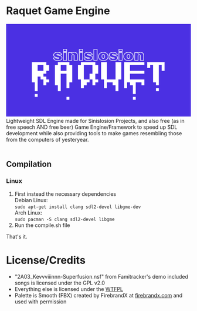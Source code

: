 # Raquet Game Engine
![Sinislosion Raquet](/raquetlogo.png)<br>
Lightweight SDL Engine made for Sinislosion Projects, and also free (as in free speech AND free beer) Game Engine/Framework to speed up SDL development while also providing tools to make games resembling those from the computers of yesteryear.
<br><br>

## Compilation
### Linux
1. First instead the necessary dependencies<br>
	Debian Linux:<br>
	`sudo apt-get install clang sdl2-devel libgme-dev`<br>
    Arch Linux:<br>
	`sudo pacman -S clang sdl2-devel libgme`
2. Run the compile.sh file

That's it.

# License/Credits
- "2A03_Kevvviiinnn-Superfusion.nsf" from Famitracker's demo included songs is licensed under the GPL v2.0<br>
- Everything else is licensed under the [WTFPL](http://www.wtfpl.net/about/)
- Palette is Smooth (FBX) created by FirebrandX at [firebrandx.com](http://www.firebrandx.com/nespalette.html) and used with permission<br>
